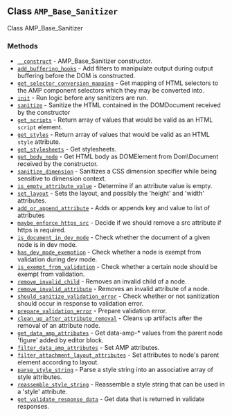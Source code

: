 ## Class `AMP_Base_Sanitizer`

Class AMP_Base_Sanitizer

### Methods

* [`__construct`](../method/AMP_Base_Sanitizer/__construct.md) - AMP_Base_Sanitizer constructor.
* [`add_buffering_hooks`](../method/AMP_Base_Sanitizer/add_buffering_hooks.md) - Add filters to manipulate output during output buffering before the DOM is constructed.
* [`get_selector_conversion_mapping`](../method/AMP_Base_Sanitizer/get_selector_conversion_mapping.md) - Get mapping of HTML selectors to the AMP component selectors which they may be converted into.
* [`init`](../method/AMP_Base_Sanitizer/init.md) - Run logic before any sanitizers are run.
* [`sanitize`](../method/AMP_Base_Sanitizer/sanitize.md) - Sanitize the HTML contained in the DOMDocument received by the constructor
* [`get_scripts`](../method/AMP_Base_Sanitizer/get_scripts.md) - Return array of values that would be valid as an HTML `script` element.
* [`get_styles`](../method/AMP_Base_Sanitizer/get_styles.md) - Return array of values that would be valid as an HTML `style` attribute.
* [`get_stylesheets`](../method/AMP_Base_Sanitizer/get_stylesheets.md) - Get stylesheets.
* [`get_body_node`](../method/AMP_Base_Sanitizer/get_body_node.md) - Get HTML body as DOMElement from Dom\Document received by the constructor.
* [`sanitize_dimension`](../method/AMP_Base_Sanitizer/sanitize_dimension.md) - Sanitizes a CSS dimension specifier while being sensitive to dimension context.
* [`is_empty_attribute_value`](../method/AMP_Base_Sanitizer/is_empty_attribute_value.md) - Determine if an attribute value is empty.
* [`set_layout`](../method/AMP_Base_Sanitizer/set_layout.md) - Sets the layout, and possibly the &#039;height&#039; and &#039;width&#039; attributes.
* [`add_or_append_attribute`](../method/AMP_Base_Sanitizer/add_or_append_attribute.md) - Adds or appends key and value to list of attributes
* [`maybe_enforce_https_src`](../method/AMP_Base_Sanitizer/maybe_enforce_https_src.md) - Decide if we should remove a src attribute if https is required.
* [`is_document_in_dev_mode`](../method/AMP_Base_Sanitizer/is_document_in_dev_mode.md) - Check whether the document of a given node is in dev mode.
* [`has_dev_mode_exemption`](../method/AMP_Base_Sanitizer/has_dev_mode_exemption.md) - Check whether a node is exempt from validation during dev mode.
* [`is_exempt_from_validation`](../method/AMP_Base_Sanitizer/is_exempt_from_validation.md) - Check whether a certain node should be exempt from validation.
* [`remove_invalid_child`](../method/AMP_Base_Sanitizer/remove_invalid_child.md) - Removes an invalid child of a node.
* [`remove_invalid_attribute`](../method/AMP_Base_Sanitizer/remove_invalid_attribute.md) - Removes an invalid attribute of a node.
* [`should_sanitize_validation_error`](../method/AMP_Base_Sanitizer/should_sanitize_validation_error.md) - Check whether or not sanitization should occur in response to validation error.
* [`prepare_validation_error`](../method/AMP_Base_Sanitizer/prepare_validation_error.md) - Prepare validation error.
* [`clean_up_after_attribute_removal`](../method/AMP_Base_Sanitizer/clean_up_after_attribute_removal.md) - Cleans up artifacts after the removal of an attribute node.
* [`get_data_amp_attributes`](../method/AMP_Base_Sanitizer/get_data_amp_attributes.md) - Get data-amp-* values from the parent node &#039;figure&#039; added by editor block.
* [`filter_data_amp_attributes`](../method/AMP_Base_Sanitizer/filter_data_amp_attributes.md) - Set AMP attributes.
* [`filter_attachment_layout_attributes`](../method/AMP_Base_Sanitizer/filter_attachment_layout_attributes.md) - Set attributes to node&#039;s parent element according to layout.
* [`parse_style_string`](../method/AMP_Base_Sanitizer/parse_style_string.md) - Parse a style string into an associative array of style attributes.
* [`reassemble_style_string`](../method/AMP_Base_Sanitizer/reassemble_style_string.md) - Reassemble a style string that can be used in a &#039;style&#039; attribute.
* [`get_validate_response_data`](../method/AMP_Base_Sanitizer/get_validate_response_data.md) - Get data that is returned in validate responses.
